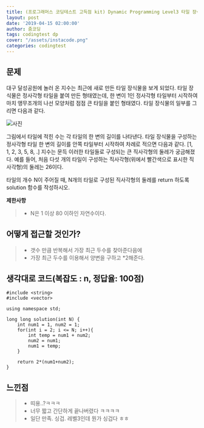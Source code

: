 ```yaml
---
title: (프로그래머스 코딩테스트 고득점 kit) Dynamic Programming Level3 타일 장식물
layout: post
date: '2019-04-15 02:00:00'
author: 줌코딩
tags: codingtest dp
cover: "/assets/instacode.png"
categories: codingtest
---
```


## 문제

대구 달성공원에 놀러 온 지수는 최근에 새로 만든 타일 장식물을 보게 되었다. 타일 장식물은 정사각형 타일을 붙여 만든 형태였는데, 한 변이 1인 정사각형 타일부터 시작하여 마치 앵무조개의 나선 모양처럼 점점 큰 타일을 붙인 형태였다. 타일 장식물의 일부를 그리면 다음과 같다.

![사진](https://raw.githubusercontent.com/zoomKoding/zoomKoding.github.io/source/assets/_posts/dp-2.png)

그림에서 타일에 적힌 수는 각 타일의 한 변의 길이를 나타낸다. 타일 장식물을 구성하는 정사각형 타일 한 변의 길이를 안쪽 타일부터 시작하여 차례로 적으면 다음과 같다.
[1, 1, 2, 3, 5, 8, .]
지수는 문득 이러한 타일들로 구성되는 큰 직사각형의 둘레가 궁금해졌다. 예를 들어, 처음 다섯 개의 타일이 구성하는 직사각형(위에서 빨간색으로 표시한 직사각형)의 둘레는 26이다.

타일의 개수 N이 주어질 때, N개의 타일로 구성된 직사각형의 둘레를 return 하도록 solution 함수를 작성하시오.

**제한사항**
>* N은 1 이상 80 이하인 자연수이다.

## 어떻게 접근할 것인가?

>* 갯수 만큼 반복해서 가장 최근 두수를 찾아준다음에
>* 가장 최근 두수를 이용해서 양변을 구하고 *2해준다.

## 생각대로 코드(복잡도 : n, 정답율: 100점)

    #include <string>
    #include <vector>

    using namespace std;

    long long solution(int N) {
        int num1 = 1, num2 = 1;
        for(int i = 2; i <= N; i++){
            int temp = num1 + num2;
            num2 = num1;
            num1 = temp;
        }

        return 2*(num1+num2);
    }

## 느낀점

>* 띠용..?ㅋㅋㅋ
>* 너무 짧고 간단하게 끝나버렸다 ㅋㅋㅋㅋ 
>* 일단 만족. 싱겁. 레벨3인데 뭔가 싱겁다 ㅎㅎ

